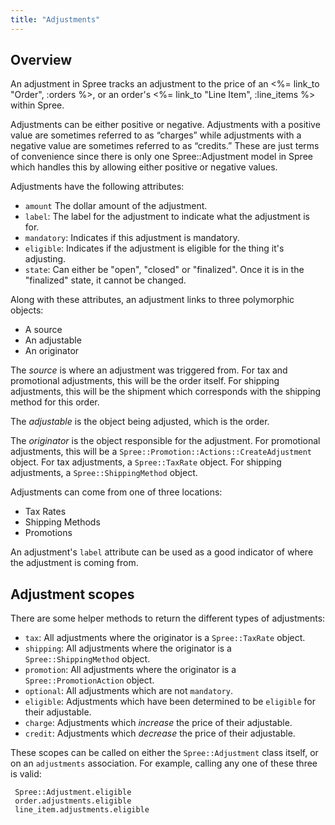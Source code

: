 ```yaml
---
title: "Adjustments"
---
```


## Overview

An adjustment in Spree tracks an adjustment to the price of an
<%= link_to "Order", :orders %>, or an order's
<%= link_to "Line Item", :line_items %> within Spree.

Adjustments can be either positive or negative. Adjustments with a positive
value are sometimes referred to as “charges” while adjustments with a negative
value are sometimes referred to as “credits.” These are just terms of
convenience since there is only one Spree::Adjustment model in Spree which
handles this by allowing either positive or negative values.

Adjustments have the following attributes:

* `amount` The dollar amount of the adjustment.
* `label`: The label for the adjustment to indicate what the adjustment is for.
* `mandatory`: Indicates if this adjustment is mandatory.
* `eligible`: Indicates if the adjustment is eligible for the thing it's
  adjusting.
* `state`: Can either be "open", "closed"
  or "finalized". Once it is in the "finalized" state, it cannot be changed.

Along with these attributes, an adjustment links to three polymorphic objects:

* A source
* An adjustable
* An originator

The *source* is where an adjustment was triggered from. For tax and promotional
adjustments, this will be the order itself. For shipping adjustments, this will
be the shipment which corresponds with the shipping method for this order.

The *adjustable* is the object being adjusted, which is the order.

The *originator* is the object responsible for the adjustment. For promotional
adjustments, this will be a `Spree::Promotion::Actions::CreateAdjustment`
object. For tax adjustments, a `Spree::TaxRate` object. For shipping
adjustments, a `Spree::ShippingMethod` object.

Adjustments can come from one of three locations:

* Tax Rates
* Shipping Methods
* Promotions

An adjustment's `label` attribute can be used as a good indicator of where the
adjustment is coming from.

## Adjustment scopes

There are some helper methods to return the different types of adjustments:

* `tax`: All adjustments where the originator is a `Spree::TaxRate` object.
* `shipping`: All adjustments where the originator is a `Spree::ShippingMethod`
  object.
* `promotion`: All adjustments where the originator is a
  `Spree::PromotionAction` object.
* `optional`: All adjustments which are not `mandatory`.
* `eligible`: Adjustments which have been determined to be `eligible` for their
  adjustable.
* `charge`: Adjustments which *increase* the price of their adjustable.
* `credit`: Adjustments which *decrease* the price of their adjustable.

These scopes can be called on either the `Spree::Adjustment` class itself, or on
an `adjustments` association. For example, calling any one of these three is
valid:

     Spree::Adjustment.eligible
     order.adjustments.eligible
     line_item.adjustments.eligible
